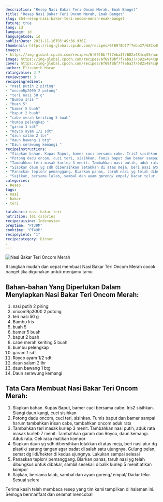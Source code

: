 ```yaml
---
description: "Resep Nasi Bakar Teri Oncom Merah, Enak Banget"
title: "Resep Nasi Bakar Teri Oncom Merah, Enak Banget"
slug: 864-resep-nasi-bakar-teri-oncom-merah-enak-banget
future: true
lang: id
language: id
languageCode: id
publishDate: 2021-11-16T05:49:36.936Z 
thumbnail: https://img-global.cpcdn.com/recipes/6f69f8bf7f7eba37/682x484cq65/nasi-bakar-teri-oncom-merah-foto-resep-utama.png
images:
- https://img-global.cpcdn.com/recipes/6f69f8bf7f7eba37/682x484cq65/nasi-bakar-teri-oncom-merah-foto-resep-utama.png
image: https://img-global.cpcdn.com/recipes/6f69f8bf7f7eba37/682x484cq65/nasi-bakar-teri-oncom-merah-foto-resep-utama.png
cover: https://img-global.cpcdn.com/recipes/6f69f8bf7f7eba37/682x484cq65/nasi-bakar-teri-oncom-merah-foto-resep-utama.png
author: Elizabeth Moran
ratingvalue: 3.7
reviewcount: 3
recipeingredient:
- "nasi putih 2 piring"
- "oncomRp2000 2 potong"
- "teri nasi 50 g"
- "Bumbu Iris "
- "buah 5"
- "bamer 5 buah"
- "baput 2 buah"
- "cabe merah keriting 5 buah"
- "bumbu pelengkap "
- "garam 1 sdt"
- "Royco ayam 1/2 sdt"
- "daun salam 2 lbr"
- "daun bawang 1 btg"
- "Daun serawung kemangi "
recipeinstructions:
- "Siapkan bahan. Kupas Baput, bamer cuci bersama cabe. Iris2 sisihkan. Siangi daun kangi, cuci sisihkan"
- "Potong dadu oncom, cuci teri, sisihkan. Tumis baput dan bamer sampai harum tambahkan irisan cabe, tambahkan oncom aduk rata"
- "Tambahkan teri masak kurlep 3 menit. Tambahkan nasi putih, aduk rata masak kurleb 7 menit. Tambahkan garam dan Royco, daun kemangi. Aduk rata. Cek rasa matikan kompor"
- "Siapkan daun yg sdh dibersihkan letakkan di atas meja, beri nasi atur dg plastik/ sarung tangan agar padat di salah satu ujungnya. Gulung pelan, semat dg lidi/hekter di kedua ujungnya. Lakukan sampai selesai"
- "Panaskan teplon/ pemanggang. Biarkan panas, taruh nasi yg telah dibungkus untuk dibakar, sambil sesekali dibalik kurlep 5 menit.atikan kompor"
- "Sajikan, bersama lalab, sambal dan ayam goreng/ empal/ Dadar telur. Sesuai selera"
categories:
- Resep
tags:
- nasi
- bakar
- teri

katakunci: nasi bakar teri 
nutrition: 161 calories
recipecuisine: Indonesian
preptime: "PT39M"
cooktime: "PT49M"
recipeyield: "1"
recipecategory: Dinner
. 
---
```



![Nasi Bakar Teri Oncom Merah](https://img-global.cpcdn.com/recipes/6f69f8bf7f7eba37/682x484cq65/nasi-bakar-teri-oncom-merah-foto-resep-utama.png)

6 langkah mudah dan cepat membuat  Nasi Bakar Teri Oncom Merah cocok banget jika digunakan untuk menjamu tamu

<!--inarticleads1-->

## Bahan-bahan Yang Diperlukan Dalam Menyiapkan Nasi Bakar Teri Oncom Merah:

1. nasi putih 2 piring
1. oncomRp2000 2 potong
1. teri nasi 50 g
1. Bumbu Iris 
1. buah 5
1. bamer 5 buah
1. baput 2 buah
1. cabe merah keriting 5 buah
1. bumbu pelengkap 
1. garam 1 sdt
1. Royco ayam 1/2 sdt
1. daun salam 2 lbr
1. daun bawang 1 btg
1. Daun serawung kemangi 



<!--inarticleads2-->

## Tata Cara Membuat Nasi Bakar Teri Oncom Merah:

1. Siapkan bahan. Kupas Baput, bamer cuci bersama cabe. Iris2 sisihkan. Siangi daun kangi, cuci sisihkan
1. Potong dadu oncom, cuci teri, sisihkan. Tumis baput dan bamer sampai harum tambahkan irisan cabe, tambahkan oncom aduk rata
1. Tambahkan teri masak kurlep 3 menit. Tambahkan nasi putih, aduk rata masak kurleb 7 menit. Tambahkan garam dan Royco, daun kemangi. Aduk rata. Cek rasa matikan kompor
1. Siapkan daun yg sdh dibersihkan letakkan di atas meja, beri nasi atur dg plastik/ sarung tangan agar padat di salah satu ujungnya. Gulung pelan, semat dg lidi/hekter di kedua ujungnya. Lakukan sampai selesai
1. Panaskan teplon/ pemanggang. Biarkan panas, taruh nasi yg telah dibungkus untuk dibakar, sambil sesekali dibalik kurlep 5 menit.atikan kompor
1. Sajikan, bersama lalab, sambal dan ayam goreng/ empal/ Dadar telur. Sesuai selera




Terima kasih telah membaca resep yang tim kami tampilkan di halaman ini. Semoga bermanfaat dan selamat mencoba!
